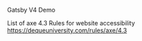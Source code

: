 Gatsby V4 Demo

List of axe 4.3 Rules for website accessibility
https://dequeuniversity.com/rules/axe/4.3